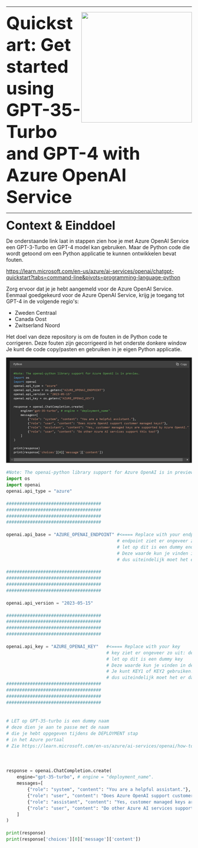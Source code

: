 <!--
https://docs.github.com/en/get-started/writing-on-github/getting-started-with-writing-and-formatting-on-github/basic-writing-and-formatting-syntax
-->



***********


<img align="right" width="300" height="300" src="https://avatars.githubusercontent.com/u/115706761?s=400&u=7c6cae892816e172b0b7eef99f2d32adb948c6ad&v=4">

<!--
>• Data verwijst naar gegevens die veelal worden verzameld op basis van metingen met behulp van meetsystemen en/of observaties gedaan door mensen.
>
>•  Informatie is een maat voor gereduceerde onzekerheid over beschikbare data. Bijvoorbeeld met behulp van een weermodel kan op basis van meteorologische data een voorspelling gedaan worden over het verloop van de temperatuur voor de komende week. Dus het weermodel structureert en presenteert "betekenisloze" data zoals temperatuur en luchtdruk op een voor mensen betekenisvolle wijze
-->

<font size="8"> **Quickstart: Get started using GPT-35-Turbo and GPT-4 with Azure OpenAI Service**</font>



***********

<font size="6"> **Context & Einddoel**</font>

De onderstaande link laat in stappen zien hoe je met Azure OpenAI Service een GPT-3-Turbo en GPT-4 model kan gebruiken.
Maar de Python code die wordt getoond om een Python applicatie te kunnen  ontwikkelen bevat fouten.

https://learn.microsoft.com/en-us/azure/ai-services/openai/chatgpt-quickstart?tabs=command-line&pivots=programming-language-python


Zorg ervoor dat je je hebt aangemeld voor de Azure OpenAI Service. Eenmaal goedgekeurd voor de Azure OpenAI Service, krijg je toegang tot GPT-4 in de volgende regio's:

 * Zweden Centraal
 * Canada Oost
 * Zwitserland Noord 





Het doel van deze repository is om de fouten in de Python code te corrigeren.
Deze fouten zijn gecorrigeerd in het onderste donkere window
Je kunt de code copy/pasten en gebruiken in je eigen Python applicatie.



![Alt text](code-1.JPG)



```python
#Note: The openai-python library support for Azure OpenAI is in preview.
import os
import openai
openai.api_type = "azure"

####################################
####################################
####################################
####################################

openai.api_base = "AZURE_OPENAI_ENDPOINT" #<==== Replace with your endpoint
                                          # endpoint ziet er ongeveer zo uit: https://openai.azure-api.com/
                                          # let op dit is een dummy endpoint
                                          # Deze waarde kun je vinden in de Keys & Endpoint sectie wanneer je je bron bekijkt vanuit het Azure portaal. 
                                          # dus uiteindelijk moet het er dan zo uitzien:     openai.api_base ="https://openai.azure-api.com/"

####################################
####################################
####################################
####################################                   

openai.api_version = "2023-05-15"

####################################
####################################
####################################
####################################

openai.api_key = "AZURE_OPENAI_KEY"   #<==== Replace with your key
                                      # key ziet er ongeveer zo uit: ded218c778894f6da4d3c3456c6904194
                                      # let op dit is een dummy key
                                      # Deze waarde kun je vinden in de Keys & Endpoint sectie wanneer je je bron bekijkt vanuit het Azure portaal. 
                                      # Je kunt KEY1 of KEY2 gebruiken.
                                      # dus uiteindelijk moet het er dan zo uitzien:     openai.api_key ="ded218c778894f6da4d3c3456c6904194"
####################################
####################################
####################################
####################################


# LET op GPT-35-turbo is een dummy naam
# deze dien je aan te passe met de naam 
# die je hebt opgegeven tijdens de DEPLOYMENT stap
# in het Azure portaal
# Zie https://learn.microsoft.com/en-us/azure/ai-services/openai/how-to/create-resource?pivots=web-portal



response = openai.ChatCompletion.create(
    engine="gpt-35-turbo", # engine = "deployment_name".
    messages=[
        {"role": "system", "content": "You are a helpful assistant."},
        {"role": "user", "content": "Does Azure OpenAI support customer managed keys?"},
        {"role": "assistant", "content": "Yes, customer managed keys are supported by Azure OpenAI."},
        {"role": "user", "content": "Do other Azure AI services support this too?"}
    ]
)

print(response)
print(response['choices'][0]['message']['content'])

```